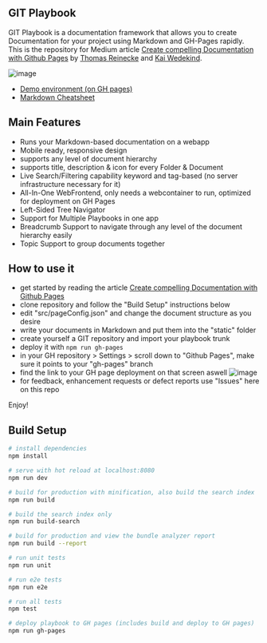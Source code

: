 
## GIT Playbook

GIT Playbook is a documentation framework that allows you to create Documentation for your project using Markdown and GH-Pages rapidly. This is the repository for Medium article <a href="https://medium.com/@thomas.reinecke/create-compelling-documentation-with-github-pages-16e4149efe9e" target="_blank">Create compelling Documentation with Github Pages</a> by <a href="https://github.com/thomasreinecke" target="_blank">Thomas Reinecke</a> and <a href="https://github.com/kaiwedekind" target="_blank">Kai Wedekind</a>. 

![image](https://user-images.githubusercontent.com/35994116/45641683-75532e80-bab6-11e8-81a6-f31ad27f1bf4.png)

* <a href="https://thomasreinecke.github.io/git-playbook/#/playbook" target="_blank">Demo environment (on GH pages)</a>
* <a href="https://github.com/adam-p/markdown-here/wiki/Markdown-Cheatsheet" target="_blank">Markdown Cheatsheet</a>

## Main Features
* Runs your Markdown-based documentation on a webapp
* Mobile ready, responsive design
* supports any level of document hierarchy
* supports title, description & icon for every Folder & Document
* Live Search/Filtering capability keyword and tag-based (no server infrastructure necessary for it)
* All-In-One WebFrontend, only needs a webcontainer to run, optimized for deployment on GH Pages
* Left-Sided Tree Navigator
* Support for Multiple Playbooks in one app
* Breadcrumb Support to navigate through any level of the document hierarchy easily
* Topic Support to group documents together

## How to use it
* get started by reading the article <a href="https://medium.com/@thomas.reinecke/create-compelling-documentation-with-github-pages-16e4149efe9e" target="_blank">Create compelling Documentation with Github Pages</a>
* clone repository and follow the "Build Setup" instructions below
* edit "src/pageConfig.json" and change the document structure as you desire
* write your documents in Markdown and put them into the "static" folder
* create yourself a GIT repository and import your playbook trunk
* deploy it with `npm run gh-pages`
* in your GH repository > Settings > scroll down to "Github Pages", make sure it points to your "gh-pages" branch
* find the link to your GH page deployment on that screen aswell
  ![image](https://user-images.githubusercontent.com/35994116/45642352-36be7380-bab8-11e8-95d5-a014c0422f63.png)
* for feedback, enhancement requests or defect reports use "Issues" here on this repo

Enjoy!

## Build Setup

``` bash
# install dependencies
npm install

# serve with hot reload at localhost:8080
npm run dev

# build for production with minification, also build the search index
npm run build

# build the search index only
npm run build-search

# build for production and view the bundle analyzer report
npm run build --report

# run unit tests
npm run unit

# run e2e tests
npm run e2e

# run all tests
npm test

# deploy playbook to GH pages (includes build and deploy to GH pages)
npm run gh-pages
```

